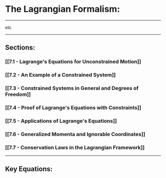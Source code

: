 # The Lagrangian Formalism:
***


etc


***

## Sections:

### [[7.1 - Lagrange's Equations for Unconstrained Motion]]

### [[7.2 - An Example of a Constrained System]]

###  [[7.3 - Constrained Systems in General and Degrees of Freedom]]

### [[7.4 - Proof of Lagrange's Equations with Constraints]]

###  [[7.5 - Applications of Lagrange's Equations]]

###  [[7.6 - Generalized Momenta and Ignorable Coordinates]]

###  [[7.7 - Conservation Laws in the Lagrangian Framework]]

***

## Key Equations: